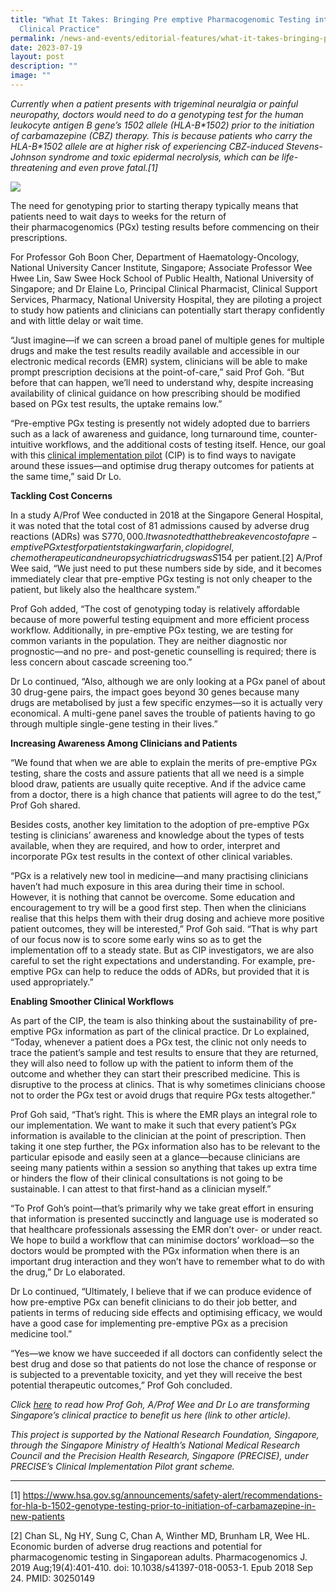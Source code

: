 ```yaml
---
title: "What It Takes: Bringing Pre emptive Pharmacogenomic Testing into Routine
  Clinical Practice"
permalink: /news-and-events/editorial-features/what-it-takes-bringing-pre-emptive-pharmacogenomic-testing/
date: 2023-07-19
layout: post
description: ""
image: ""
---
```

_Currently when a patient presents with trigeminal neuralgia or painful neuropathy, doctors would need to do a genotyping test for the human leukocyte antigen B gene’s 1502 allele (HLA-B\*1502) prior to the initiation of carbamazepine (CBZ) therapy. This is because patients who carry the HLA-B\*1502 allele are at higher risk of experiencing CBZ-induced Stevens-Johnson syndrome and toxic epidermal necrolysis, which can be life-threatening and even prove fatal.\[1\]_

![](/images/Resources/Editorial%20Features/2023/precise-–-cip-profiling-pgx-1024x585.jpeg)

The need for genotyping prior to starting therapy typically means that patients need to wait days to weeks for the return of their pharmacogenomics (PGx) testing results before commencing on their prescriptions.

For Professor Goh Boon Cher, Department of Haematology-Oncology, National University Cancer Institute, Singapore; Associate Professor Wee Hwee Lin, Saw Swee Hock School of Public Health, National University of Singapore; and Dr Elaine Lo, Principal Clinical Pharmacist, Clinical Support Services, Pharmacy, National University Hospital, they are piloting a project to study how patients and clinicians can potentially start therapy confidently and with little delay or wait time.

“Just imagine—if we can screen a broad panel of multiple genes for multiple drugs and make the test results readily available and accessible in our electronic medical records (EMR) system, clinicians will be able to make prompt prescription decisions at the point-of-care,” said Prof Goh. “But before that can happen, we’ll need to understand why, despite increasing availability of clinical guidance on how prescribing should be modified based on PGx test results, the uptake remains low.”

“Pre-emptive PGx testing is presently not widely adopted due to barriers such as a lack of awareness and guidance, long turnaround time, counter-intuitive workflows, and the additional costs of testing itself. Hence, our goal with this [clinical implementation pilot](https://www.npm.sg/cip/) (CIP) is to find ways to navigate around these issues—and optimise drug therapy outcomes for patients at the same time,” said Dr Lo.

**Tackling Cost Concerns**

In a study A/Prof Wee conducted in 2018 at the Singapore General Hospital, it was noted that the total cost of 81 admissions caused by adverse drug reactions (ADRs) was S$770,000. It was noted that the breakeven cost of a pre-emptive PGx test for patients taking warfarin, clopidogrel, chemotherapeutic and neuropsychiatric drugs was S$154 per patient.\[2\] A/Prof Wee said, “We just need to put these numbers side by side, and it becomes immediately clear that pre-emptive PGx testing is not only cheaper to the patient, but likely also the healthcare system.”

Prof Goh added, “The cost of genotyping today is relatively affordable because of more powerful testing equipment and more efficient process workflow. Additionally, in pre-emptive PGx testing, we are testing for common variants in the population. They are neither diagnostic nor prognostic—and no pre- and post-genetic counselling is required; there is less concern about cascade screening too.” 

Dr Lo continued, “Also, although we are only looking at a PGx panel of about 30 drug-gene pairs, the impact goes beyond 30 genes because many drugs are metabolised by just a few specific enzymes—so it is actually very economical. A multi-gene panel saves the trouble of patients having to go through multiple single-gene testing in their lives.” 

**Increasing Awareness Among Clinicians and Patients**

“We found that when we are able to explain the merits of pre-emptive PGx testing, share the costs and assure patients that all we need is a simple blood draw, patients are usually quite receptive. And if the advice came from a doctor, there is a high chance that patients will agree to do the test,” Prof Goh shared. 

Besides costs, another key limitation to the adoption of pre-emptive PGx testing is clinicians’ awareness and knowledge about the types of tests available, when they are required, and how to order, interpret and incorporate PGx test results in the context of other clinical variables.

“PGx is a relatively new tool in medicine—and many practising clinicians haven’t had much exposure in this area during their time in school. However, it is nothing that cannot be overcome. Some education and encouragement to try will be a good first step. Then when the clinicians realise that this helps them with their drug dosing and achieve more positive patient outcomes, they will be interested,” Prof Goh said. “That is why part of our focus now is to score some early wins so as to get the implementation off to a steady state. But as CIP investigators, we are also careful to set the right expectations and understanding. For example, pre-emptive PGx can help to reduce the odds of ADRs, but provided that it is used appropriately.”

**Enabling Smoother Clinical Workflows**

As part of the CIP, the team is also thinking about the sustainability of pre-emptive PGx information as part of the clinical practice. Dr Lo explained, “Today, whenever a patient does a PGx test, the clinic not only needs to trace the patient’s sample and test results to ensure that they are returned, they will also need to follow up with the patient to inform them of the outcome and whether they can start their prescribed medicine. This is disruptive to the process at clinics. That is why sometimes clinicians choose not to order the PGx test or avoid drugs that require PGx tests altogether.”

Prof Goh said, “That’s right. This is where the EMR plays an integral role to our implementation. We want to make it such that every patient’s PGx information is available to the clinician at the point of prescription. Then taking it one step further, the PGx information also has to be relevant to the particular episode and easily seen at a glance—because clinicians are seeing many patients within a session so anything that takes up extra time or hinders the flow of their clinical consultations is not going to be sustainable. I can attest to that first-hand as a clinician myself.”

“To Prof Goh’s point—that’s primarily why we take great effort in ensuring that information is presented succinctly and language use is moderated so that healthcare professionals assessing the EMR don’t over- or under react. We hope to build a workflow that can minimise doctors’ workload—so the doctors would be prompted with the PGx information when there is an important drug interaction and they won’t have to remember what to do with the drug,” Dr Lo elaborated.

Dr Lo continued, “Ultimately, I believe that if we can produce evidence of how pre-emptive PGx can benefit clinicians to do their job better, and patients in terms of reducing side effects and optimising efficacy, we would have a good case for implementing pre-emptive PGx as a precision medicine tool.”

“Yes—we know we have succeeded if all doctors can confidently select the best drug and dose so that patients do not lose the chance of response or is subjected to a preventable toxicity, and yet they will receive the best potential therapeutic outcomes,” Prof Goh concluded.

_Click [here](https://www.npm.sg/pre-emptive-pharmacogenomic-testing-what-is-in-it-for-us/) to read how Prof Goh, A/Prof Wee and Dr Lo are transforming Singapore’s clinical practice to benefit us here (link to other article)._

_This project is supported by the National Research Foundation, Singapore, through the Singapore Ministry of Health’s National Medical Research Council and the Precision Health Research, Singapore (PRECISE), under PRECISE’s Clinical Implementation Pilot grant scheme._

* * *

\[1\] https://www.hsa.gov.sg/announcements/safety-alert/recommendations-for-hla-b-1502-genotype-testing-prior-to-initiation-of-carbamazepine-in-new-patients

\[2\] Chan SL, Ng HY, Sung C, Chan A, Winther MD, Brunham LR, Wee HL. Economic burden of adverse drug reactions and potential for pharmacogenomic testing in Singaporean adults. Pharmacogenomics J. 2019 Aug;19(4):401-410. doi: 10.1038/s41397-018-0053-1. Epub 2018 Sep 24. PMID: 30250149